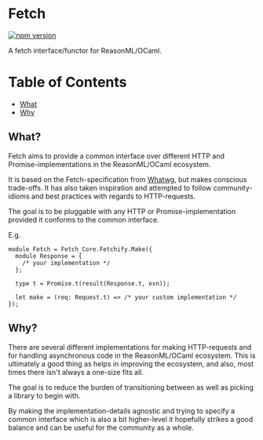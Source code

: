 # Fetch

[![npm version](https://badge.fury.io/js/fetch-core.svg)](https://badge.fury.io/js/fetch-core)

A fetch interface/functor for ReasonML/OCaml.

# Table of Contents

- [What](#what)
- [Why](#why)

## What?

Fetch aims to provide a common interface over different HTTP and Promise-implementations in the ReasonML/OCaml ecosystem.

It is based on the Fetch-specification from [Whatwg](https://fetch.spec.whatwg.org/), but makes conscious trade-offs. It has also taken inspiration and attempted to follow community-idioms and best practices with regards to HTTP-requests.

The goal is to be pluggable with any HTTP or Promise-implementation provided it conforms to the common interface.

E.g.

```re
module Fetch = Fetch_Core.Fetchify.Make({
  module Response = {
    /* your implementation */
  };

  type t = Promise.t(result(Response.t, exn));

  let make = (req: Request.t) => /* your custom implementation */
});
```

## Why?

There are several different implementations for making HTTP-requests and for handling asynchronous code in the ReasonML/OCaml ecosystem.
This is ultimately a good thing as helps in improving the ecosystem, and also, most times there isn't always a one-size fits all.

The goal is to reduce the burden of transitioning between as well as picking a library to begin with.

By making the implementation-details agnostic and trying to specify a common interface which is also a bit higher-level it hopefully strikes a good balance and can be useful for the community as a whole.
